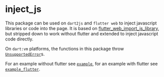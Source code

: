 # inject_js

This package can be used on `dart2js` and `flutter web` to inject javascript libraries or code into the page.
It is based on [flutter_web_import_js_library](https://github.com/florent37/flutter_web_import_js_library), but stripped down to work without flutter and extended to inject javascript code directly.

On `dart:vm` platforms, the functions in this package throw [`UnsupportedError`](https://api.dart.dev/stable/2.12.0/dart-core/UnsupportedError-class.html)s.

For an example without flutter see [`example`](./example), for an example with flutter see [`example_flutter`](./example_flutter).